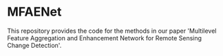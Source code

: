 # MFAENet
This repository provides the code for the methods in our paper 'Multilevel Feature Aggregation and Enhancement Network for Remote Sensing Change Detection'.
